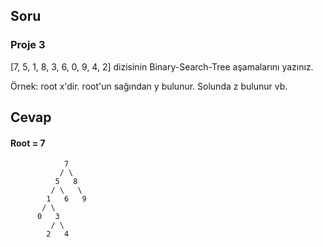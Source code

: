## **Soru**
### Proje 3
[7, 5, 1, 8, 3, 6, 0, 9, 4, 2] dizisinin Binary-Search-Tree aşamalarını yazınız.

Örnek: root x'dir. root'un sağından y bulunur. Solunda z bulunur vb.

## **Cevap**
#### Root = 7


                7
               / \
              5   8
             / \   \
            1   6   9
           / \
          0   3
             / \
            2   4
